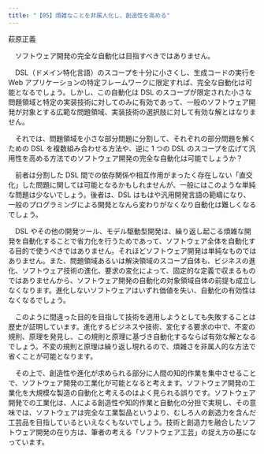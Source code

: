 ```yaml
---
title: "【05】煩雑なことを非属人化し、創造性を高める"
---
```



萩原正義


　ソフトウェア開発の完全な自動化は目指すべきではありません。

　DSL（ドメイン特化言語）のスコープを十分に小さくし、生成コードの実行を Web アプリケーションの特定フレームワークに限定すれば、完全な自動化は可能となるでしょう。しかし、この自動化は DSL のスコープが限定された小さな問題領域と特定の実装技術に対してのみに有効であって、一般のソフトウェア開発が対象とする広範な問題領域、実装技術の選択肢に対して有効な解とはなりません。

　それでは、問題領域を小さな部分問題に分割して、それぞれの部分問題を解くための DSL を複数組み合わせる方法や、逆に 1 つの DSL のスコープを広げて汎用性を高める方法でのソフトウェア開発の完全な自動化は可能でしょうか？

　前者は分割した DSL 間での依存関係や相互作用がまったく存在しない「直交化」した問題に関しては可能となるかもしれませんが、一般にはこのような単純な問題は少ないでしょう。後者は、DSL はもはや汎用開発言語の範疇になり、一般のプログラミングによる開発となんら変わりがなくなり自動化は難しくなるでしょう。

　DSL やその他の開発ツール、モデル駆動型開発は、繰り返し起こる煩雑な開発を自動化することで省力化を行うためであって、ソフトウェア全体を自動化する目的で使うべきではありません。それほどソフトウェア開発は単純なものではありません。また、問題領域あるいは解決領域のスコープ自体も、ビジネスの進化、ソフトウェア技術の進化、要求の変化によって、固定的な定義で収まるものではありませんから、ソフトウェア開発の自動化の対象領域自体の前提も成立しなくなります。進化しないソフトウェアはいずれ価値を失い、自動化の有効性はなくなるでしょう。

　このように間違った目的を目指して技術を適用しようとしても失敗することは歴史が証明しています。進化するビジネスや技術、変化する要求の中で、不変の規則、原理を発見し、この規則と原理に基づき自動化するならば有効な解となるでしょう。不変の規則と原理は繰り返し現れるので、煩雑さを非属人的な方法で省くことが可能となります。

　その上で、創造性や進化が求められる部分に人間の知的作業を集中させることで、ソフトウェア開発の工業化が可能となると考えます。ソフトウェア開発の工業化を大規模な製造の自動化と考えるのはよく見られる誤りです。ソフトウェア開発での工業化は、人による創造性や知的作業と自動化の分担で実現し、その意味では、ソフトウェアは完全な工業製品というより、むしろ人の創造力を含んだ工芸品を目指しているといえなくもないでしょう。技術と創造力を融合したソフトウェア開発の在り方は、筆者の考える「ソフトウェア工芸」の捉え方の基になっています。
